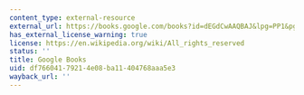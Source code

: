 ```yaml
---
content_type: external-resource
external_url: https://books.google.com/books?id=dEGdCwAAQBAJ&lpg=PP1&pg=PA3#v=onepage&q&f=false
has_external_license_warning: true
license: https://en.wikipedia.org/wiki/All_rights_reserved
status: ''
title: Google Books
uid: df766041-7921-4e08-ba11-404768aaa5e3
wayback_url: ''
---
```

